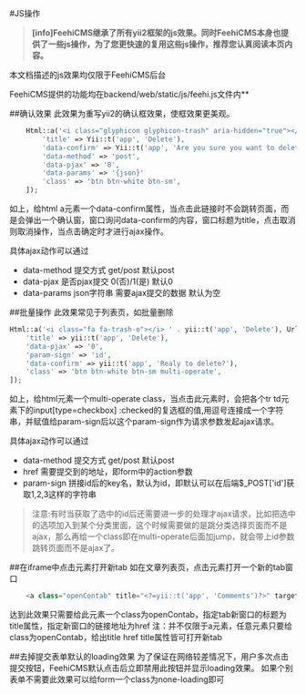 #JS操作

>**[info]FeehiCMS继承了所有yii2框架的js效果。同时FeehiCMS本身也提供了一些js操作，为了您更快速的复用这些js操作，推荐您认真阅读本页内容。**

本文档描述的js效果均仅限于FeehiCMS后台

FeehiCMS提供的功能均在backend/web/static/js/feehi.js文件内**

##确认效果
此效果为重写yii2的确认框效果，使框效果更美观。
```php
    Html::a('<i class="glyphicon glyphicon-trash" aria-hidden="true"></i> ' . Yii::t('app', 'Delete'), $url, [
        'title' => Yii::t('app', 'Delete'),
        'data-confirm' => Yii::t('app', 'Are you sure you want to delete this item?'),
        'data-method' => 'post',
        'data-pjax' => '0',
        'data-params' => '{json}'
        'class' => 'btn btn-white btn-sm',
    ]);
```
如上，给html a元素一个data-confirm属性，当点击此链接时不会跳转页面，而是会弹出一个确认窗，窗口询问data-confirm的内容，窗口标题为title，点击取消则取消操作，当点击确定时才进行ajax操作。

具体ajax动作可以通过
   * data-method 提交方式  get/post 默认post
   * data-pjax 是否pjax提交 0(否)/1(是) 默认0
   * data-params json字符串  需要ajax提交的数据 默认为空

##批量操作
此效果常见于列表页，如批量删除
```php
Html::a('<i class="fa fa-trash-o"></i> ' . yii::t('app', 'Delete'), Url::to(['delete']), [
    'title' => yii::t('app', 'Delete'),
    'data-pjax' => '0',
    'param-sign' => 'id',
    'data-confirm' => yii::t('app', 'Realy to delete?'),
    'class' => 'btn btn-white btn-sm multi-operate',
]);
```

如上，给html元素一个multi-operate class，当点击此元素时，会把各个tr td元素下的input[type=checkbox] :checked的复选框的值,用逗号连接成一个字符串，并赋值给param-sign后以这个param-sign作为请求参数发起ajax请求。

具体ajax动作可以通过
   * data-method 提交方式  get/post 默认post
   * href 需要提交到的地址，即form中的action参数
   * param-sign 拼接id后的key名，默认为id，即默认可以在后端$_POST['id']获取1,2,3这样的字符串

>注意:有时当获取了选中的id后还需要进一步的处理才ajax请求，比如把选中的选项加入到某个分类里面，这个时候需要做的是跳分类选择页面而不是ajax，那么再给一个class即在multi-operate后面加jump，就会带上id参数跳转页面而不是ajax了。


##在iframe中点击元素打开新tab
如在文章列表页，点击元素打开一个新的tab窗口
```php
    <a class="openContab" title="<?=yii::t('app', 'Comments')?>" target="_blank" href="<?=Url::to(['comment/index'])?>"><?=yii::t('app', 'More')?></a>
```
达到此效果只需要给此元素一个class为openContab，指定tab新窗口的标题为title属性，指定新窗口的链接地址为href
注：并不仅限于a元素，任意元素只要给class为openContab，给出title href title属性皆可打开新tab

##去掉提交表单默认的loading效果
为了保证在网络较差情况下，用户多次点击提交按钮，FeehiCMS默认点击后立即禁用此按钮并显示loading效果。
如果个别表单不需要此效果可以给form一个class为none-loading即可